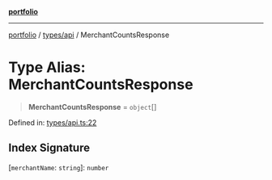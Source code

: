 [**portfolio**](../../../README.md)

***

[portfolio](../../../modules.md) / [types/api](../README.md) / MerchantCountsResponse

# Type Alias: MerchantCountsResponse

> **MerchantCountsResponse** = `object`[]

Defined in: [types/api.ts:22](https://github.com/tnorlund/Portfolio/blob/409bbf409e7e1916432456bf5d56b1a91b940f40/portfolio/types/api.ts#L22)

## Index Signature

\[`merchantName`: `string`\]: `number`
